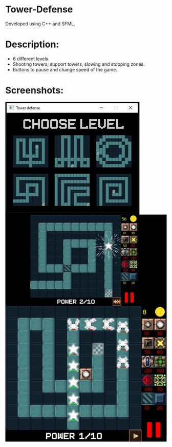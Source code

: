 # Tower-Defense
Developed using C++ and SFML.

# Description:
* 6 different levels.</br>
* Shooting towers, support towers, slowing and stopping zones.</br>
* Buttons to pause and change speed of the game.</br>

# Screenshots:
<img src="images/TD_menu.png" align="left"/>
<img src="images/ezgif.com-gif-maker.gif" width="550" align="right"/>
<img src="images/TD_wave.png" width="550"/>
